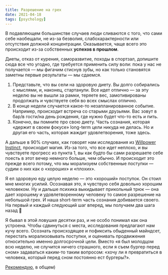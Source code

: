 ```yaml
---
title: Разрешение на грех
date: 2021-04-18
tags: [psychology]
---
```


В подавляющем большинстве случаев люди сливаются с того, что сами себе наобещали, не из-за безволия, слабохарактерности или отсутствия должной концентрации. Оказывается, чаще всего это происходит из-за собственных **успехов в прошлом**.

Диеты, отказ от курения, саморазвитие, походы в спортзал, допишите сюда все что угодно, где требуется применить силу воли: пока у нас не получается — мы фигачим стиснув зубы, но как только становятся заметны первые результаты — мы сдаемся.

1. Представьте, что вы сели на здоровую диету. Вы долго собирались с мыслями, и, наконец, стартанули. Все идет отлично — за эту неделю вы не вышли за рамки, теряете вес, замотивированы продолжать и чувствуете себя во всех смыслах отлично.
2. В конце недели случается какое-то незапланированное событие. Например, происходит встреча со старыми друзьями. Вас зовут в бар/в гости/на день рождения, где нужно будет что-то есть и пить.
3. Конечно, вы помните про свою диету. Часть сознания, которая «держит в своем фокусе» long-term цели никуда не делась. Но и другая его часть, которая жаждит удовлетворения, тоже здесь.

А дальше в 90% случаях, как говорят нам исследования из [Willpower Instinct](https://www.amazon.com/Willpower-Instinct-Self-Control-Works-Matters-ebook/dp/B005ERIRZE), происходит магия. Из-за того, что все идет неплохо, и вы чувствуете прогресс из пункта 1, вы как будто бы сами разрешаете себе поесть в этот вечер немного больше, чем обычно. И происходит это прежде всего потому, что мы морализуем собственные поступки — судим о них как о «хороших» и «плохих».

Я ел здоровую еду целую неделю — это «хороший» поступок. Он стоил мне многих усилий. Осознавая это, я чувствую себя довольно хорошим человеком. Ну и дальше психика выкидывает прикольный трюк — она дает хорошему и удовлетворенному человеку то самое разрешение на небольшой грех. И наша short-term часть сознания добивается своего. На первый и каждый следующий шаг вперед, мы получаем два шага назад 🙂

Я бывал в этой ловушке десятки раз, и не особо понимал как она устроена. Чтобы сдвинуться с места, исследования предлагают нам кучу всего. Осознать происходящее и пофиксить обыденный майндсет, перестать морализовывать поступки, и оценивать продвижения относительно именно долгосрочной цели. Вместо «я был молодцом всю неделю, не случится ничего страшного, если я съем бургер перед сном» задаваться каким-то таким вопросом: «хочу ли я превратиться в человека, который перед сном постоянно ест бургеры?».

[Рекомендую](https://www.amazon.com/Willpower-Instinct-Self-Control-Works-Matters-ebook/dp/B005ERIRZE), в общем)